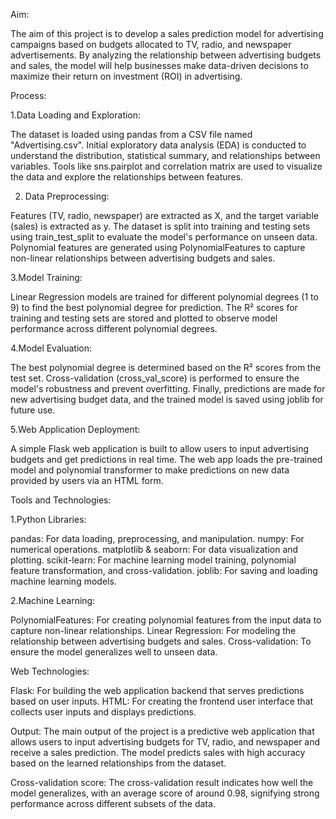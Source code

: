Aim:

The aim of this project is to develop a sales prediction model for advertising campaigns based on budgets allocated to TV, radio, and newspaper advertisements. 
By analyzing the relationship between advertising budgets and sales, the model will help businesses make data-driven decisions to maximize their return on investment (ROI) in advertising.

Process:

1.Data Loading and Exploration:

The dataset is loaded using pandas from a CSV file named "Advertising.csv".
Initial exploratory data analysis (EDA) is conducted to understand the distribution, statistical summary, 
and relationships between variables. Tools like sns.pairplot and correlation matrix are used to visualize the data and explore the relationships between features.

2. Data Preprocessing:
   
Features (TV, radio, newspaper) are extracted as X, and the target variable (sales) is extracted as y.
The dataset is split into training and testing sets using train_test_split to evaluate the model's performance on unseen data.
Polynomial features are generated using PolynomialFeatures to capture non-linear relationships between advertising budgets and sales.

3.Model Training:

Linear Regression models are trained for different polynomial degrees (1 to 9) to find the best polynomial degree for prediction.
The R² scores for training and testing sets are stored and plotted to observe model performance across different polynomial degrees.

4.Model Evaluation:

The best polynomial degree is determined based on the R² scores from the test set.
Cross-validation (cross_val_score) is performed to ensure the model's robustness and prevent overfitting.
Finally, predictions are made for new advertising budget data, and the trained model is saved using joblib for future use.

5.Web Application Deployment:

A simple Flask web application is built to allow users to input advertising budgets and get predictions in real time.
The web app loads the pre-trained model and polynomial transformer to make predictions on new data provided by users via an HTML form.

Tools and Technologies:

1.Python Libraries:

pandas: For data loading, preprocessing, and manipulation.
numpy: For numerical operations.
matplotlib & seaborn: For data visualization and plotting.
scikit-learn: For machine learning model training, polynomial feature transformation, and cross-validation.
joblib: For saving and loading machine learning models.

2.Machine Learning:

PolynomialFeatures: For creating polynomial features from the input data to capture non-linear relationships.
Linear Regression: For modeling the relationship between advertising budgets and sales.
Cross-validation: To ensure the model generalizes well to unseen data.

Web Technologies:

Flask: For building the web application backend that serves predictions based on user inputs.
HTML: For creating the frontend user interface that collects user inputs and displays predictions.

Output:
The main output of the project is a predictive web application that allows users to input advertising budgets for TV, radio, and newspaper and receive a sales prediction. The model predicts sales with high accuracy based on the learned relationships from the dataset.


Cross-validation score:
The cross-validation result indicates how well the model generalizes, with an average score of around 0.98, signifying strong performance across different subsets of the data.

